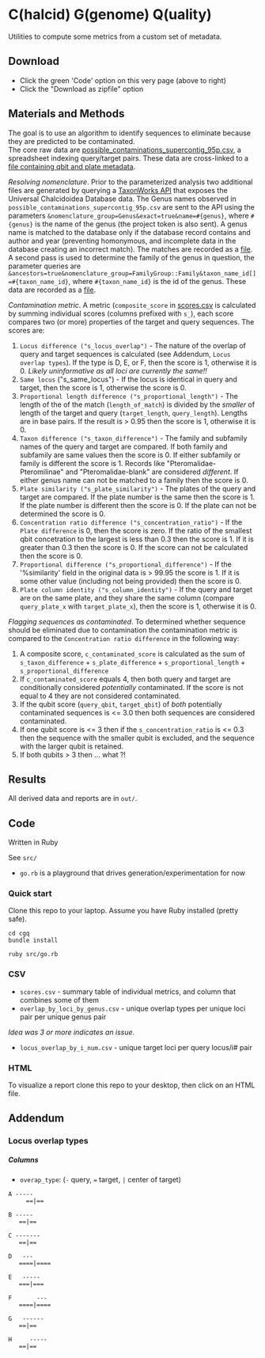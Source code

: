# C(halcid) G(genome) Q(uality)

Utilities to compute some metrics from a custom set of metadata.

## Download

* Click the green 'Code' option on this very page (above to right)
* Click the "Download as zipfile" option

## Materials and Methods

The goal is to use an algorithm to identify sequences to eliminate because they are predicted to be contaminated.  
The core raw data are [possible_contaminations_supercontig_95p.csv](data/working/possible_contaminations_supercontig_95p.csv), a spreadsheet indexing query/target pairs. These data are cross-linked to a [file containing qbit and plate metadata](data/working/plates.csv). 

_Resolving nomenclature_. Prior to the parameterized analysis two additional files are generated by querying a [TaxonWorks API](https://sfg.taxonworks.org/api/v1/) that exposes the Universal Chalcidoidea Database data. The Genus names observed in `possible_contaminations_supercontig_95p.csv` are sent to the API using the parameters `&nomenclature_group=Genus&exact=true&name=#{genus}`, where `#{genus}` is the name of the genus (the project token is also sent). A genus name is matched to the database only if the database record contains and author and year (preventing homonymous, and incomplete data in the database creating an incorrect match). The matches are recorded as a [file](data/working/dervied/ucd_genus_ids.csv). A second pass is used to determine the family of the genus in question, the parameter queries are `&ancestors=true&nomenclature_group=FamilyGroup::Family&taxon_name_id[]=#{taxon_name_id}`, where `#{taxon_name_id}` is the id of the genus. These data are recorded as a [file](data/working/derived/family_metadata.json).

_Contamination metric_. A metric (`composite_score` in [scores.csv](out/csv/scores.csv) is calculated by summing individual scores (columns prefixed with `s_`), each score compares two (or more) properties of the target and query sequences. The scores are:

1. `Locus difference ("s_locus_overlap")` - The nature of the overlap of query and target sequences is calculated (see Addendum, `Locus overlap types`).  If the type is D, E, or F, then the score is 1, otherwise it is 0.  _Likely uninformative as all loci are currently the same!!_
2. `Same locus` ("s_same_locus") - If the locus is identical in query and target, then the score is 1, otherwise the score is 0.
3. `Proportional length difference ("s_proportional_length")` - The length of the of the match (`length_of_match`) is divided by the _smaller_ of  length of the target and query (`target_length`, `query_length`). Lengths are in base pairs. If the result is > 0.95 then the score is 1, otherwise it is 0.  
4. `Taxon difference ("s_taxon_difference")` - The family and subfamily names of the query and target are compared.  If both family and subfamily are same values then the score is 0.  If either subfamily or family is different the score is 1. Records like "Pteromalidae-Pteromilinae" and "Pteromalidae-blank" are considered _different_.  If either genus name can not be matched to a family then the score is 0.
5. `Plate similarity ("s_plate_similarity")` - The plates of the query and target are compared. If the plate number is the same then the score is 1.  If the plate number is different then the score is 0.  If the plate can not be determined the score is 0.
6. `Concentration ratio difference ("s_concentration_ratio")` - If the `Plate difference` is 0, then the score is zero.  If the ratio of the smallest qbit concetration to the largest is less than 0.3 then the score is 1.  If it is greater than 0.3 then the score is 0.  If the score can not be calculated then the score is 0.
7. `Proportional difference ("s_proportional_difference")` - If the '%similarity' field in the original data is > 99.95 the score is 1.  If it is some other value (including not being provided) then the score is 0.
8. `Plate column identity ("s_column_identity")` - If the query and target are on the same plate, and they share the same column (compare `query_plate_x` with `target_plate_x`), then the score is 1, otherwise it is 0. 

_Flagging sequences as contaminated_. To determined whether sequence should be eliminated due to contamination the contamination metric is compared to the `Concentration ratio difference` in the following way:
1. A composite score, `c_contaminated_score` is calculated as the sum of `s_taxon_difference` + `s_plate_difference` + `s_proportional_length` + `s_proportional_difference`
2. If `c_contaminated_score` equals 4, then both query and target are conditionally considered _potentially_ contaminated.  If the score is not equal to 4 they are not considered contaminated.
3. If the qubit score (`query_qbit`, `target_qbit`) of _both_ potentially contaminated sequences is <= 3.0 then both sequences are considered contaminated.
4. If one qubit score is <= 3 then if the `s_concentration_ratio` is <= 0.3 then the sequence with the smaller qubit is excluded, and the sequence with the larger qubit is retained.
5. If both qubits > 3 then ... what ?! 

## Results

All derived data and reports are in `out/`.

## Code

Written in Ruby

See `src/`

* `go.rb` is a playground that drives generation/experimentation for now 

### Quick start

Clone this repo to your laptop.  Assume you have Ruby installed (pretty safe).

```
cd cgq
bundle install

ruby src/go.rb
```

### CSV
* `scores.csv` - summary table of individual metrics, and column that combines some of them
* `overlap_by_loci_by_genus.csv` - unique overlap types per unique loci pair per unique genus pair

_Idea was 3 or more indicates an issue._
* `locus_overlap_by_i_num.csv` - unique target loci per query locus/i# pair 

### HTML
To visualize a report clone this repo to your desktop, then click on an HTML file.

## Addendum 

### Locus overlap types

##### Columns
* `overap_type`: (`-` query, `=` target, `|` center of target)
```
A -----
     ==|==

B ----- 
   ==|==

C ------- 
   ==|==

D   --- 
   ====|====

E   ----- 
   ===|===

F       --- 
   ====|====

G   ------
   ==|== 

H     -----
   ==|== 
``` 
